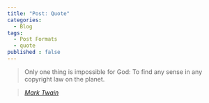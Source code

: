 ```yaml
---
title: "Post: Quote"
categories:
  - Blog
tags:
  - Post Formats
  - quote
published : false  
---
```


> Only one thing is impossible for God: To find any sense in any copyright law on the planet.
  
> <cite><a href="http://www.brainyquote.com/quotes/quotes/m/marktwain163473.html">Mark Twain</a></cite>